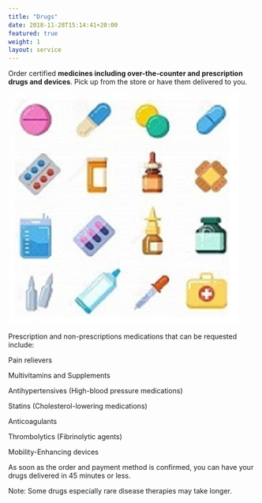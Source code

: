 ```yaml
---
title: "Drugs"
date: 2018-11-28T15:14:41+20:00  
featured: true
weight: 1
layout: service
---
```


Order certified **medicines including over-the-counter and prescription drugs and devices**. Pick up from the store or have them delivered to you.


![Pharm drugs](/images/illustrations/pharm-drugs.jpg)

Prescription and non-prescriptions medications that can be requested include:

Pain relievers

Multivitamins and Supplements

Antihypertensives (High-blood pressure medications)

Statins (Cholesterol-lowering medications)

Anticoagulants 

Thrombolytics (Fibrinolytic agents)

Mobility-Enhancing devices

As soon as the order and payment method is confirmed, you can have your drugs delivered in 45 minutes or less. 

Note: Some drugs especially rare disease therapies may take longer. 
